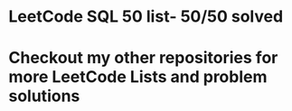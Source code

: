 <h1> LeetCode SQL 50 list- 50/50 solved</h1>
<h1> Checkout my other repositories for more LeetCode Lists and problem solutions</h1>
